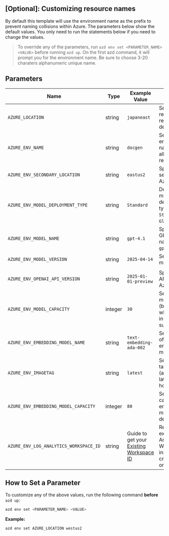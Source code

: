 ## [Optional]: Customizing resource names 

By default this template will use the environment name as the prefix to prevent naming collisions within Azure. The parameters below show the default values. You only need to run the statements below if you need to change the values. 


> To override any of the parameters, run `azd env set <PARAMETER_NAME> <VALUE>` before running `azd up`. On the first azd command, it will prompt you for the environment name. Be sure to choose 3-20 charaters alphanumeric unique name. 

## Parameters

| Name                                   | Type    | Example Value                | Purpose                                                                       |
| -------------------------------------- | ------- | ---------------------------- | ----------------------------------------------------------------------------- |
| `AZURE_LOCATION`                       | string  | `japaneast` | Sets the Azure region for resource deployment.                                |
| `AZURE_ENV_NAME`                       | string  | `docgen`                   | Sets the environment name prefix for all Azure resources.                     |
| `AZURE_ENV_SECONDARY_LOCATION`         | string  | `eastus2`                  | Specifies a secondary Azure region.                                           |
| `AZURE_ENV_MODEL_DEPLOYMENT_TYPE`      | string  | `Standard`                 | Defines the model deployment type (allowed: `Standard`, `GlobalStandard`).    |
| `AZURE_ENV_MODEL_NAME`                 | string  | `gpt-4.1`                   | Specifies the GPT model name (allowed: `gpt-4.1`).                    |
| `AZURE_ENV_MODEL_VERSION`                 | string  | `2025-04-14`                   | Set the Azure model version 
                    |
| `AZURE_ENV_OPENAI_API_VERSION`                 | string  | `2025-01-01-preview`                   | Specifies the API version for Azure OpenAI.                    |
| `AZURE_ENV_MODEL_CAPACITY`             | integer | `30`                         | Sets the GPT model capacity (based on what's available in your subscription). |
| `AZURE_ENV_EMBEDDING_MODEL_NAME`       | string  | `text-embedding-ada-002`   | Sets the name of the embedding model to use.                                  |
| `AZURE_ENV_IMAGETAG`       | string  | `latest`   | Set the Image tag Like (allowed values: latest, dev, hotfix)                                   |
| `AZURE_ENV_EMBEDDING_MODEL_CAPACITY`   | integer | `80`                         | Sets the capacity for the embedding model deployment.                         |
| `AZURE_ENV_LOG_ANALYTICS_WORKSPACE_ID` | string  | Guide to get your [Existing Workspace ID](/docs/re-use-log-analytics.md)  | Reuses an existing Log Analytics Workspace instead of creating a new one.     |



## How to Set a Parameter


To customize any of the above values, run the following command **before** `azd up`:

```bash
azd env set <PARAMETER_NAME> <VALUE>
```

**Example:**

```bash
azd env set AZURE_LOCATION westus2
```
